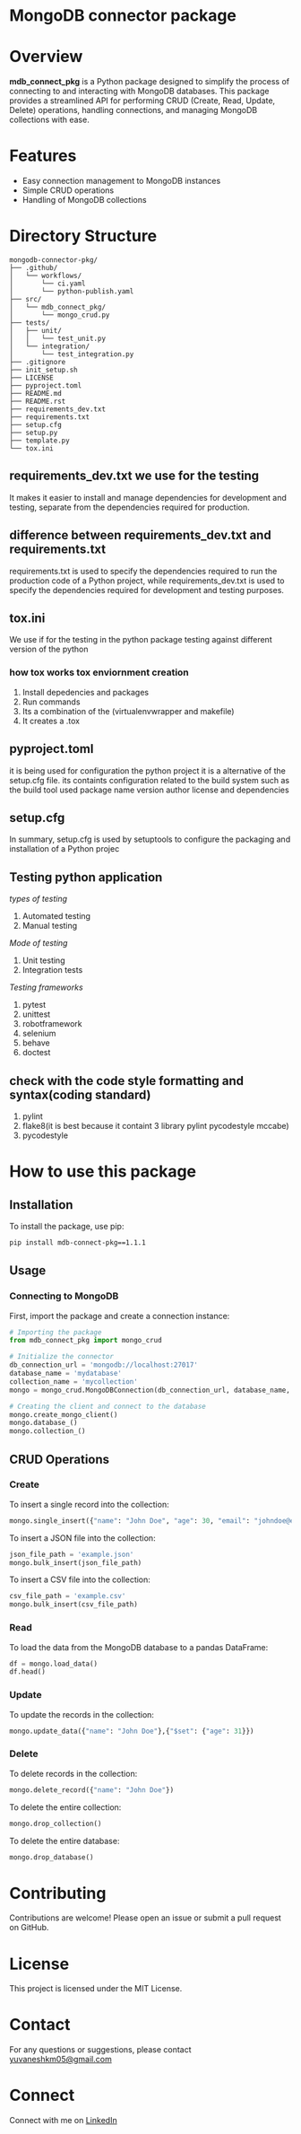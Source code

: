 # MongoDB connector package

# Overview
**mdb_connect_pkg** is a Python package designed to simplify the process of connecting to and interacting with MongoDB databases. This package provides a streamlined API for performing CRUD (Create, Read, Update, Delete) operations, handling connections, and managing MongoDB collections with ease.

# Features
* Easy connection management to MongoDB instances
* Simple CRUD operations
* Handling of MongoDB collections

# Directory Structure
```plaintext
mongodb-connector-pkg/
├── .github/
│   └── workflows/
│       └── ci.yaml
│       └── python-publish.yaml
├── src/
│   └── mdb_connect_pkg/
│       └── mongo_crud.py
├── tests/
│   ├── unit/
│   │   └── test_unit.py
│   └── integration/
│       └── test_integration.py
├── .gitignore
├── init_setup.sh
├── LICENSE
├── pyproject.toml
├── README.md
├── README.rst
├── requirements_dev.txt
├── requirements.txt
├── setup.cfg
├── setup.py
├── template.py
└── tox.ini
```

## requirements_dev.txt we use for the testing
It makes it easier to install and manage dependencies for development and testing, separate from the dependencies required for production.

## difference between requirements_dev.txt and requirements.txt

requirements.txt is used to specify the dependencies required to run the production code of a Python project, while requirements_dev.txt is used to specify the dependencies required for development and testing purposes.

## tox.ini
We use if for the testing in the python package testing against different version of the python 

### how tox works tox enviornment creation
1. Install depedencies and packages 
2. Run commands
3. Its a combination of the (virtualenvwrapper and makefile)
4. It creates a .tox


## pyproject.toml
it is being used for configuration the python project it is a alternative of the setup.cfg file. its containts configuration related to the build system
such as the build tool used package name version author license and dependencies

## setup.cfg
In summary, setup.cfg is used by setuptools to configure the packaging and installation of a Python projec

## Testing python application
*types of testing*
1. Automated testing 
2. Manual testing

*Mode of testing*
1. Unit testing
2. Integration tests

*Testing frameworks*

1. pytest
2. unittest
3. robotframework
4. selenium
5. behave
6. doctest

## check with the code style formatting and syntax(coding standard)

1. pylint
2. flake8(it is best because it containt 3 library pylint pycodestyle mccabe)
3. pycodestyle

# How to use this package

## Installation
To install the package, use pip:
```bash
pip install mdb-connect-pkg==1.1.1
```

## Usage
### Connecting to MongoDB
First, import the package and create a connection instance:
```py
# Importing the package
from mdb_connect_pkg import mongo_crud

# Initialize the connector
db_connection_url = 'mongodb://localhost:27017'
database_name = 'mydatabase'
collection_name = 'mycollection'
mongo = mongo_crud.MongoDBConnection(db_connection_url, database_name, collection_name)

# Creating the client and connect to the database
mongo.create_mongo_client()
mongo.database_()
mongo.collection_()
```

## CRUD Operations

### Create
To insert a single record into the collection:
```py
mongo.single_insert({"name": "John Doe", "age": 30, "email": "johndoe@example.com"})
```
To insert a JSON file into the collection:
```py
json_file_path = 'example.json'
mongo.bulk_insert(json_file_path)
```
To insert a CSV file into the collection:
```py
csv_file_path = 'example.csv'
mongo.bulk_insert(csv_file_path)
```

### Read
To load the data from the MongoDB database to a pandas DataFrame:
```py
df = mongo.load_data()
df.head()
```

### Update
To update the records in the collection:
```py
mongo.update_data({"name": "John Doe"},{"$set": {"age": 31}})
```

### Delete
To delete records in the collection:
```py
mongo.delete_record({"name": "John Doe"})
```
To delete the entire collection:
```py
mongo.drop_collection()
```
To delete the entire database:
```py
mongo.drop_database()
```

# Contributing
Contributions are welcome! Please open an issue or submit a pull request on GitHub.

# License
This project is licensed under the MIT License.

# Contact
For any questions or suggestions, please contact [yuvaneshkm05@gmail.com](yuvaneshkm05@gmail.com)

# Connect
Connect with me on [LinkedIn](https://www.linkedin.com/in/yuvaneshkm)
